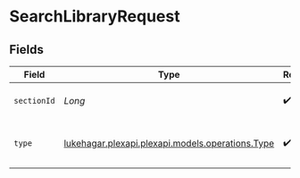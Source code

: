 # SearchLibraryRequest


## Fields

| Field                                                                               | Type                                                                                | Required                                                                            | Description                                                                         |
| ----------------------------------------------------------------------------------- | ----------------------------------------------------------------------------------- | ----------------------------------------------------------------------------------- | ----------------------------------------------------------------------------------- |
| `sectionId`                                                                         | *Long*                                                                              | :heavy_check_mark:                                                                  | the Id of the library to query                                                      |
| `type`                                                                              | [lukehagar.plexapi.plexapi.models.operations.Type](../../models/operations/Type.md) | :heavy_check_mark:                                                                  | Plex content type to search for                                                     |